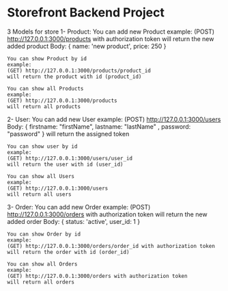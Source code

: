# Storefront Backend Project

3 Models for store 
1- Product:
    You can add new Product 
    example:
    (POST) http://127.0.0.1:3000/products with authorization token
    will return the new added product
    Body: {
      name: 'new product',
      price: 250
    }

    You can show Product by id
    example:
    (GET) http://127.0.0.1:3000/products/product_id 
    will return the product with id (product_id)

    You can show all Products
    example:
    (GET) http://127.0.0.1:3000/products
    will return all products

2- User:
    You can add new User 
    example:
    (POST) http://127.0.0.1:3000/users
    Body: {
        firstname: "firstName",
        lastname: "lastName" ,
        password: "password"
    }
    will return the assigned token

    You can show user by id
    example:
    (GET) http://127.0.0.1:3000/users/user_id 
    will return the user with id (user_id)

    You can show all Users
    example:
    (GET) http://127.0.0.1:3000/users
    will return all users

3- Order:
    You can add new Order 
    example:
    (POST) http://127.0.0.1:3000/orders with authorization token
    will return the new added order
    Body: {
      status: 'active',
      user_id: 1
    }

    You can show Order by id
    example:
    (GET) http://127.0.0.1:3000/orders/order_id with authorization token
    will return the order with id (order_id)

    You can show all Orders
    example:
    (GET) http://127.0.0.1:3000/orders with authorization token
    will return all orders
